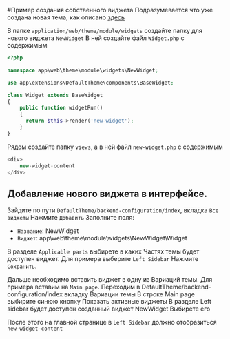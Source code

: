 #Пример создания собственного виджета
Подразумевается что уже создана новая тема, как описано [здесь](theme-skelet-creation.md)

В папке `application/web/theme/module/widgets` создайте папку для нового виджета `NewWidget`
В ней создайте файл `Widget.php` с содержимым
```php
<?php

namespace app\web\theme\module\widgets\NewWidget;

use app\extensions\DefaultTheme\components\BaseWidget;

class Widget extends BaseWidget
{
    public function widgetRun()
    {
      return $this->render('new-widget');
    }
}
```

Рядом создайте папку `views`, а в ней файл `new-widget.php` с содержимым
```php
<div>
    new-widget-content
</div>
```

## Добавление нового виджета в интерфейсе.
Зайдите по пути `DefaultTheme/backend-configuration/index`, вкладка `Все виджеты`
Нажмите `Добавить`
Заполните поля:
- `Название`: NewWidget
- `Виджет`: app\web\theme\module\widgets\NewWidget\Widget

В разделе  `Applicable parts` выбирете в каких Частях темы будет доступен виджет.
Для примера выберите `Left Sidebar`
Нажмите `Сохранить`.

Дальше необходимо вставить виджет в одну из Вариаций темы.
Для примера вставим на `Main page`.
Переходим в DefaultTheme/backend-configuration/index вкладку Вариации темы
В строке Main page выбирите синюю кнопку Показать активные виджеты
В разделе Left sidebar будет доступен созданный виджет NewWidget
Выбирете его

После этого на главной странице в `Left Sidebar` должно отобразиться `new-widget-content`
